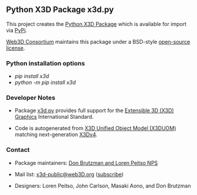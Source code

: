 ## Python X3D Package x3d.py

This project creates the [Python X3D Package](https://www.web3d.org/x3d/stylesheets/python/python.html) which is available for import via [PyPi](https://pypi.org/project/x3d).

[Web3D Consortium](https://www.web3D.org) maintains this package under a BSD-style [open-source license](https://www.web3d.org/x3d/content/license.html).

### Python installation options

* *pip install x3d*
* *python -m pip install x3d*

### Developer Notes

* Package [x3d.py](http://www.web3d.org/x3d/stylesheets/python/x3d.py) provides full support for the [Extensible 3D (X3D) Graphics](https://www.web3D.org/x3d/what-x3d) International Standard.

* Code is autogenerated from [X3D Unified Object Model (X3DUOM)](http://www.web3d.org/specifications/X3DUOM.html) matching next-generation [X3Dv4](https://www.web3D.org/x3d4).


### Contact

* Package maintainers: [Don Brutzman and Loren Peitso NPS](mailto:brutzman@__nps.edu(Don%20Brutzman),lepeitso@__nps.edu(Loren%20Peitso)?subject=x3d.py%20package%20inquiry)

* Mail list: [x3d-public@web3D.org](mailto:x3d-public@__web3D.org?subject=x3d.py%20package%20inquiry) ([subscribe](http://www.web3d.org/mailman/listinfo/x3d-public_web3d.org))

* Designers: Loren Peitso, John Carlson, Masaki Aono, and Don Brutzman
